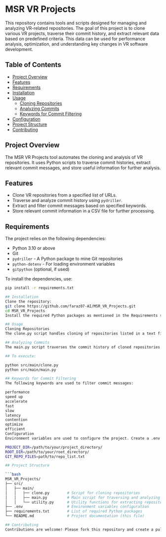 # MSR VR Projects

This repository contains tools and scripts designed for managing and analyzing VR-related repositories. The goal of this project is to clone various VR projects, traverse their commit history, and extract relevant data based on predefined criteria. This data can be used for performance analysis, optimization, and understanding key changes in VR software development.

## Table of Contents

- [Project Overview](#project-overview)
- [Features](#features)
- [Requirements](#requirements)
- [Installation](#installation)
- [Usage](#usage)
  - [Cloning Repositories](#cloning-repositories)
  - [Analyzing Commits](#analyzing-commits)
  - [Keywords for Commit Filtering](#keywords-for-commit-filtering)
- [Configuration](#configuration)
- [Project Structure](#project-structure)
- [Contributing](#contributing)

## Project Overview

The MSR VR Projects tool automates the cloning and analysis of VR repositories. It uses Python scripts to traverse commit histories, extract relevant commit messages, and store useful information for further analysis.

## Features

- Clone VR repositories from a specified list of URLs.
- Traverse and analyze commit history using `pydriller`.
- Extract and filter commit messages based on specified keywords.
- Store relevant commit information in a CSV file for further processing.

## Requirements

The project relies on the following dependencies:

- Python 3.10 or above
- Git
- `pydriller` - A Python package to mine Git repositories
- `python-dotenv` - For loading environment variables
- `gitpython` (optional, if used)

To install the dependencies, use:

```bash
pip install -r requirements.txt

## Installation
Clone the repository:
git clone https://github.com/faraz07-AI/MSR_VR_Projects.git
cd MSR_VR_Projects
Install the required Python packages as mentioned in the Requirements section.

## Usage
Cloning Repositories
The clone.py script handles cloning of repositories listed in a text file specified by the GIT_REPO_FILES environment variable.

## Analyzing Commits
The main.py script traverses the commit history of cloned repositories and extracts relevant information based on a predefined list of keywords. The extracted data is saved in a CSV file.

## To execute:

python src/main/clone.py
python src/main/main.py

## Keywords for Commit Filtering
The following keywords are used to filter commit messages:

performance
speed up
accelerate
fast
slow
latency
contention
optimize
efficient
Configuration
Environment variables are used to configure the project. Create a .env file in the root directory and add the following variables:

PROJECT_DIR=/path/to/your/project_directory/
ROOT_DIR=/path/to/your/root_directory/
GIT_REPO_FILES=path/to/repo_list.txt

## Project Structure

```bash
MSR_VR_Projects/
├── src/
│   ├── main/
│   │   ├── clone.py        # Script for cloning repositories
│   │   ├── main.py         # Main script for traversing and analyzing commits
│   │   └── utility.py      # Utility functions for extracting repository details
├── .env                    # Environment variables configuration
├── requirements.txt        # List of required Python packages
└── README.md               # Project documentation (this file)

## Contributing
Contributions are welcome! Please fork this repository and create a pull request with your proposed changes. For major changes, please open an issue first to discuss what you would like to change.



